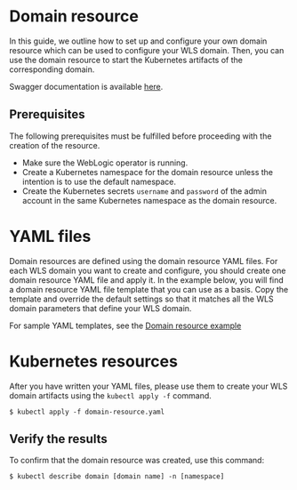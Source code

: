 # Domain resource

In this guide, we outline how to set up and configure your own domain resource which can be used to configure your WLS domain. Then, you can use the domain resource to start the Kubernetes artifacts of the corresponding domain. 

Swagger documentation is available [here](https://oracle.github.io/weblogic-kubernetes-operator/domains/index.html).

## Prerequisites

The following prerequisites must be fulfilled before proceeding with the creation of the resource.
* Make sure the WebLogic operator is running.
* Create a Kubernetes namespace for the domain resource unless the intention is to use the default namespace.
* Create the Kubernetes secrets `username` and `password` of the admin account in the same Kubernetes namespace as the domain resource.

# YAML files

Domain resources are defined using the domain resource YAML files. For each WLS domain you want to create and configure, you should create one domain resource YAML file and apply it. In the example below, you will find a domain resource YAML file template that you can use as a basis. Copy the template and override the default settings so that it matches all the WLS domain parameters that define your WLS domain.

For sample YAML templates, see the [Domain resource example](../kubernetes/samples/scripts/create-weblogic-domain/domain-home-on-pv/README.md)

# Kubernetes resources

After you have written your YAML files, please use them to create your WLS domain artifacts using the `kubectl apply -f` command.

```
$ kubectl apply -f domain-resource.yaml

```

## Verify the results

To confirm that the domain resource was created, use this command:

```
$ kubectl describe domain [domain name] -n [namespace]
```
